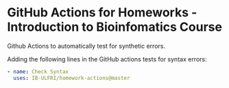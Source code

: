 # GitHub Actions for Homeworks - Introduction to Bioinfomatics Course

Github Actions to automatically test for synthetic errors.

Adding the following lines in the GitHub actions tests for syntax errors:

```yaml
- name: Check Syntax
  uses: IB-ULFRI/homework-actions@master
``` 